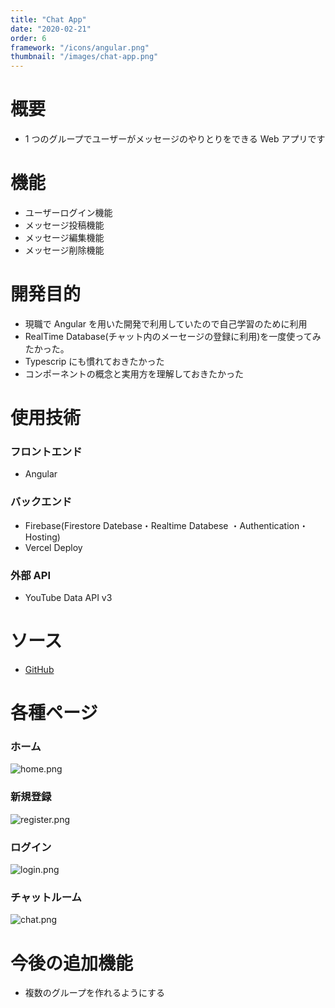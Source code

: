 ```yaml
---
title: "Chat App"
date: "2020-02-21"
order: 6
framework: "/icons/angular.png"
thumbnail: "/images/chat-app.png"
---
```


# 概要

- 1 つのグループでユーザーがメッセージのやりとりをできる Web アプリです

# 機能

- ユーザーログイン機能
- メッセージ投稿機能
- メッセージ編集機能
- メッセージ削除機能

# 開発目的

- 現職で Angular を用いた開発で利用していたので自己学習のために利用
- RealTime Database(チャット内のメーセージの登録に利用)を一度使ってみたかった。
- Typescrip にも慣れておきたかった
- コンポーネントの概念と実用方を理解しておきたかった

# 使用技術

### フロントエンド

- Angular

### バックエンド

- Firebase(Firestore Datebase・Realtime Databese ・Authentication・Hosting)
- Vercel Deploy

### 外部 API

- YouTube Data API v3

# ソース

- [GitHub](https://github.com/kaity-kaity/chat-app)

# 各種ページ

### ホーム

![home.png](/images/chat-app/home.png)

### 新規登録

![register.png](/images/chat-app/register.png)

### ログイン

![login.png](/images/chat-app/login.png)

### チャットルーム

![chat.png](/images/chat-app/chat.png)

# 今後の追加機能

- 複数のグループを作れるようにする

